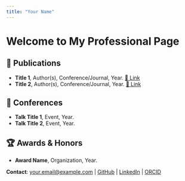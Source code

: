 ```yaml
---
title: "Your Name"
---
```


# Welcome to My Professional Page

## 📖 Publications
- **Title 1**, Author(s), Conference/Journal, Year. [🔗 Link](#)
- **Title 2**, Author(s), Conference/Journal, Year. [🔗 Link](#)

## 🎤 Conferences
- **Talk Title 1**, Event, Year.
- **Talk Title 2**, Event, Year.

## 🏆 Awards & Honors
- **Award Name**, Organization, Year.

**Contact**: [your.email@example.com](mailto:fepe.ig@gmail.com) | [GitHub](https://github.com/fede-pe) | [LinkedIn](https://www.linkedin.com/in/federicoig) | [ORCID](https://orcid.org/0000-0003-2289-2364)